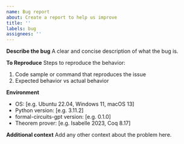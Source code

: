 ```yaml
---
name: Bug report
about: Create a report to help us improve
title: ''
labels: bug
assignees: ''
---
```


**Describe the bug**
A clear and concise description of what the bug is.

**To Reproduce**
Steps to reproduce the behavior:
1. Code sample or command that reproduces the issue
2. Expected behavior vs actual behavior

**Environment**
- OS: [e.g. Ubuntu 22.04, Windows 11, macOS 13]
- Python version: [e.g. 3.11.2]
- formal-circuits-gpt version: [e.g. 0.1.0]
- Theorem prover: [e.g. Isabelle 2023, Coq 8.17]

**Additional context**
Add any other context about the problem here.